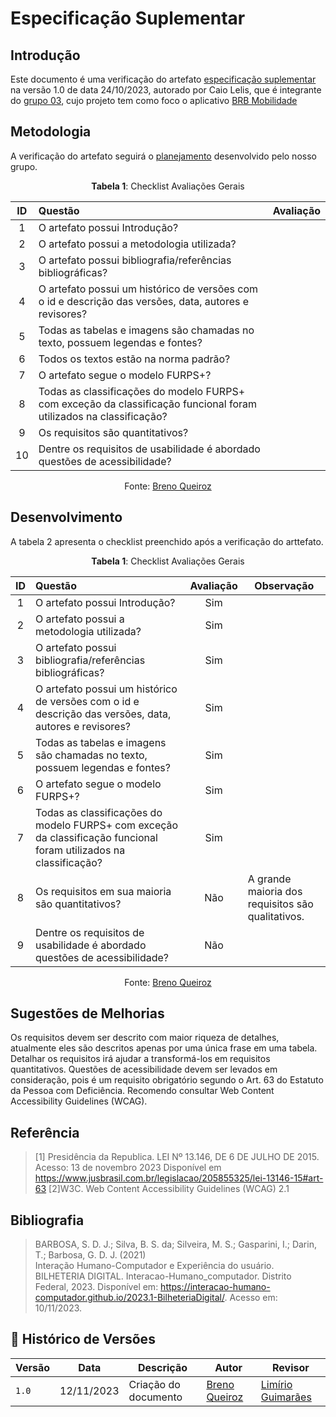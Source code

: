 # Especificação Suplementar

## Introdução

Este documento é uma verificação do artefato
[especificação suplementar](https://requisitos-de-software.github.io/2023.2-BRBMobilidade/Modelagem/04-especifica%C3%A7%C3%A3o-suplementar/#historico-de-versoes)
na versão 1.0 de data 24/10/2023, autorado por Caio Lelis,
que é integrante do [grupo 03](https://requisitos-de-software.github.io/2023.2-BRBMobilidade/),
cujo projeto tem como foco o aplicativo 
[BRB Mobilidade](https://play.google.com/store/apps/details?id=br.com.brb.mobilidade&hl=pt_BR&gl=US&pli=1)

## Metodologia

A verificação do artefato seguirá o [planejamento]() desenvolvido pelo nosso grupo.


<center>

**Tabela 1**: Checklist Avaliações Gerais

|ID | Questão | Avaliação | 
|:-:| :-------- | :--------:| 
|1 | O artefato possui Introdução? |        |
|2 | O artefato possui a metodologia utilizada?|           |
|3 | O artefato possui bibliografia/referências bibliográficas?|           |
|4 | O artefato possui um histórico de versões com o id e descrição das versões, data, autores e revisores?|    |
|5 | Todas as tabelas e imagens são chamadas no texto, possuem legendas e fontes?|                 
|6 | Todos os textos estão na norma padrão? |  |
|7 | O artefato segue o modelo FURPS+? |
|8 | Todas as classificações do modelo FURPS+ com exceção da classificação funcional foram utilizados na classificação? |
|9 | Os requisitos são quantitativos? |
|10| Dentre os requisitos de usabilidade é abordado questões de acessibilidade? |

Fonte: [Breno Queiroz](https://github.com/brenob6)

</center>

## Desenvolvimento

A tabela 2 apresenta o checklist preenchido após a verificação do arttefato.

<center>

**Tabela 1**: Checklist Avaliações Gerais

|ID | Questão | Avaliação | Observação |
|:-:| :-------- | :--------:| ------|
|1 | O artefato possui Introdução? |Sim|
|2 | O artefato possui a metodologia utilizada?|Sim|
|3 | O artefato possui bibliografia/referências bibliográficas?|Sim|
|4 | O artefato possui um histórico de versões com o id e descrição das versões, data, autores e revisores?|Sim|
|5 | Todas as tabelas e imagens são chamadas no texto, possuem legendas e fontes?|Sim
|6 | O artefato segue o modelo FURPS+? |Sim
|7 | Todas as classificações do modelo FURPS+ com exceção da classificação funcional foram utilizados na classificação? | Sim
|8 | Os requisitos em sua maioria são quantitativos? | Não | A grande maioria dos requisitos são qualitativos. |
|9| Dentre os requisitos de usabilidade é abordado questões de acessibilidade? | Não |

Fonte: [Breno Queiroz](https://github.com/brenob6)

</center>


## Sugestões de Melhorias

Os requisitos devem ser descrito com maior riqueza de detalhes, atualmente eles são descritos apenas
por uma única frase em uma tabela. Detalhar os requisitos irá ajudar a transformá-los em requisitos
quantitativos. Questões de acessibilidade devem ser levados em consideração, pois é um requisito
obrigatório segundo o Art. 63 do Estatuto da Pessoa com Deficiência. Recomendo consultar 
Web Content Accessibility Guidelines (WCAG). 


## Referência

>[1] Presidência da Republica. LEI Nº 13.146, DE 6 DE JULHO DE 2015. Acesso: 13 de novembro 2023
>Disponível em <https://www.jusbrasil.com.br/legislacao/205855325/lei-13146-15#art-63>
>[2]W3C. Web Content Accessibility Guidelines (WCAG) 2.1

## Bibliografia

> BARBOSA, S. D. J.; Silva, B. S. da; Silveira, M. S.; Gasparini, I.; Darin, T.; Barbosa, G. D. J. (2021)<br/>
>Interação Humano-Computador e Experiência do usuário. BILHETERIA DIGITAL. Interacao-Humano_computador. Distrito Federal, 2023. Disponível em: https://interacao-humano-computador.github.io/2023.1-BilheteriaDigital/. Acesso em: 10/11/2023.

## 📑 Histórico de Versões

| Versão | Data         | Descrição             | Autor                                         | Revisor                   |
| ------ | ----         | ---------             | -----                                         | -------                   |
| `1.0`  | 12/11/2023   | Criação do documento  | [Breno Queiroz](https://github.com/brenob6)   | [Limírio Guimarães](https://github.com/LimirioGuimaraes)   |
